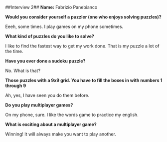 ##Interview 2##
**Name:** Fabrizio Panebianco


**Would you consider yourself a puzzler (one who enjoys solving puzzles)?**

Eeeh, some times. I play games on my phone sometimes.

**What kind of puzzles do you like to solve?**

I like to find the fastest way to get my work done. That is my puzzle a lot of the time.

**Have you ever done a sudoku puzzle?**

No. What is that?

**Those puzzles with a 9x9 grid. You have to fill the boxes in with numbers 1 through 9**

Ah, yes, I have seen you do them before.

**Do you play multiplayer games?**

On my phone, sure. I like the words game to practice my english.

**What is exciting about a multiplayer game?**

Winning! It will always make you want to play another.